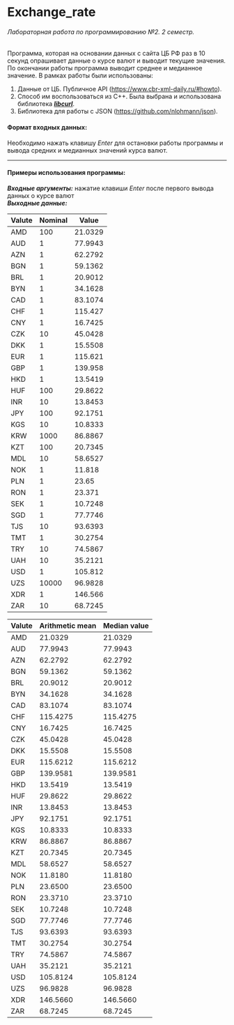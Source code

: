 # Exchange_rate
###### Лабораторная работа по программированию №2. 2 семестр.

Программа, которая на основании данных с сайта ЦБ РФ раз в 10 секунд
опрашивает данные о курсе валют и выводит текущие значения.
По окончании работы программа выводит среднее и медианное значение.
В рамках работы были использованы:
1. Данные от ЦБ. Публичное API (https://www.cbr-xml-daily.ru/#howto).
2. Способ им воспользоваться из С++. Была выбрана и использована библиотека [___libcurl___](https://curl.se/libcurl/).
3. Библиотека для работы с JSON (https://github.com/nlohmann/json).

#### Формат входных данных:
Необходимо нажать клавишу _Enter_ для остановки работы программы и вывода средних и медианных значений курса валют.

---
#### Примеры использования программы:
___Входные аргументы:___ нажатие клавиши _Enter_ после первого вывода данных о курсе валют  
___Выходные данные:___  

Valute | Nominal | Value
--- | --- | ---
AMD   |  100  |    21.0329
AUD   |  1    |    77.9943
AZN   |  1    |    62.2792
BGN   |  1    |    59.1362
BRL   |  1    |    20.9012
BYN   |  1    |    34.1628
CAD   |  1    |    83.1074
CHF   |  1    |    115.427
CNY   |  1    |    16.7425
CZK   |  10   |    45.0428
DKK   |  1    |    15.5508
EUR   |  1    |    115.621
GBP   |  1    |    139.958
HKD   |  1    |    13.5419
HUF   |  100  |    29.8622
INR   |  10   |    13.8453
JPY   |  100  |    92.1751
KGS   |  10   |    10.8333
KRW   |  1000  |   86.8867
KZT   |  100   |   20.7345
MDL   |  10    |   58.6527
NOK   |  1     |   11.818
PLN   |  1     |   23.65
RON   |  1     |   23.371
SEK   |  1     |   10.7248
SGD   |  1     |   77.7746
TJS   |  10    |   93.6393
TMT   |  1     |   30.2754
TRY   |  10    |   74.5867
UAH   |  10    |   35.2121
USD   |  1     |   105.812
UZS   |  10000  |  96.9828
XDR   |  1      |  146.566
ZAR   |  10     |  68.7245


Valute | Arithmetic mean | Median value
--- | --- | --- |
AMD  |   21.0329     |     21.0329
AUD  |   77.9943     |     77.9943
AZN  |   62.2792     |     62.2792
BGN  |   59.1362     |     59.1362
BRL  |   20.9012     |     20.9012
BYN  |   34.1628     |     34.1628
CAD  |   83.1074     |     83.1074
CHF  |   115.4275    |     115.4275
CNY  |   16.7425     |     16.7425
CZK  |   45.0428     |     45.0428
DKK  |   15.5508     |     15.5508
EUR  |   115.6212    |     115.6212
GBP  |   139.9581    |     139.9581
HKD  |   13.5419     |     13.5419
HUF  |   29.8622     |     29.8622
INR  |   13.8453     |     13.8453
JPY  |   92.1751     |     92.1751
KGS  |   10.8333     |     10.8333
KRW  |   86.8867     |     86.8867
KZT  |   20.7345     |     20.7345
MDL  |   58.6527     |     58.6527
NOK  |   11.8180     |     11.8180
PLN  |   23.6500     |     23.6500
RON  |   23.3710     |     23.3710
SEK  |   10.7248     |     10.7248
SGD  |   77.7746     |     77.7746
TJS  |   93.6393     |     93.6393
TMT  |   30.2754     |     30.2754
TRY  |   74.5867     |     74.5867
UAH  |   35.2121     |     35.2121
USD  |   105.8124    |     105.8124
UZS  |   96.9828     |     96.9828
XDR  |   146.5660    |     146.5660
ZAR  |   68.7245     |     68.7245